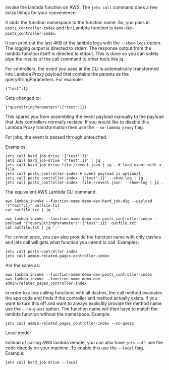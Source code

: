 Invoke the lambda function on AWS. The `jets call` command does a few extra things for your convenience:

It adds the function namespace to the function name.  So, you pass in `posts_controller-index` and the Lambda function is `demo-dev-posts_controller-index`.

It can print out the last 4KB of the lambda logs with the `--show-logs` option. The logging output is directed to stderr.  The response output from the lambda function itself is directed to stdout.  This is done so you can safely pipe the results of the call command to other tools like jq.

For controllers, the event you pass at the CLI is automatically transformed into Lambda Proxy payload that contains the params as the queryStringParameters.  For example:

    {"test":1}

Gets changed to:

    {"queryStringParameters":{"test":1}}

This spares you from assembling the event payload manually to the payload that Jets controllers normally recieve.  If you would like to disable this Lambda Proxy transformation then use the `--no-lambda-proxy` flag.

For jobs, the event is passed through untouched.

Examples:

    jets call hard_job-drive '{"test":1}'
    jets call hard_job-drive '{"test":1}' | jq .
    jets call hard_job-drive file://event.json | jq . # load event with a file
    jets call posts_controller-index # event payload is optional
    jets call posts_controller-index '{"test":1}' --show-log | jq .
    jets call posts_controller-index 'file://event.json' --show-log | jq .

The equivalent AWS Lambda CLI command:

    aws lambda invoke --function-name demo-dev-hard_job-dig --payload '{"test":1}' outfile.txt
    cat outfile.txt | jq '.'

    aws lambda invoke --function-name demo-dev-posts_controller-index --payload '{"queryStringParameters":{"test":1}}' outfile.txt
    cat outfile.txt | jq '.'

For convenience, you can also provide the function name with only dashes and jets call will gets what function you intend to call. Examples:

    jets call posts-controller-index
    jets call admin-related-pages-controller-index

Are the same as:

    aws lambda invoke --function-name demo-dev-posts_controller-index
    aws lambda invoke --function-name demo-dev-admin/related_pages_controller-index

In order to allow calling functions with all dashes, the call method evaluates the app code and finds if the controller and method actually exists.  If you want to turn this off and want to always explicitly provide the method name use the `--no-guess` option.  The function name will then have to match the lambda function without the namespace. Example:

    jets call admin-related_pages_controller-index --no-guess

Local mode:

Instead of calling AWS lambda remote, you can also have `jets call` use the code directly on your machine.  To enable this use the `--local` flag. Example:

    jets call hard_job-drive --local

